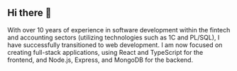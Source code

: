 ## Hi there 👋

With over 10 years of experience in software development within the fintech and accounting sectors (utilizing technologies such as 1C and PL/SQL), I have successfully transitioned to web development. I am now focused on creating full-stack applications, using React and TypeScript for the frontend, and Node.js, Express, and MongoDB for the backend.

<!--
**AnnaIndyukova/AnnaIndyukova** is a ✨ _special_ ✨ repository because its `README.md` (this file) appears on your GitHub profile.

Here are some ideas to get you started:

- 🔭 I’m currently working on ...
- 🌱 I’m currently learning ...
- 👯 I’m looking to collaborate on ...
- 🤔 I’m looking for help with ...
- 💬 Ask me about ...
- 📫 How to reach me: ...
- 😄 Pronouns: ...
- ⚡ Fun fact: ...
-->
